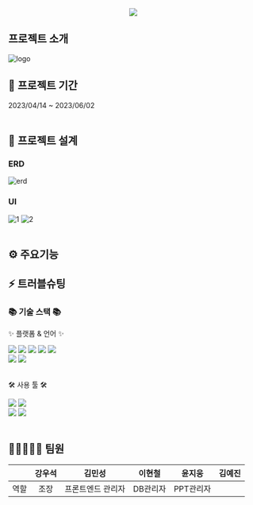 <div align=center>
	<img src="https://capsule-render.vercel.app/api?type=waving&color=auto&height=200&section=header&text=KH_UNIV&fontSize=90" />	
</div>

## 프로젝트 소개
![logo](https://github.com/hynchlee/Exodia/assets/93501719/7e687839-bd7c-4e33-86f2-40469744c7a3)


## 📅 프로젝트 기간
2023/04/14 ~ 2023/06/02
<br>
<br>
</div>

## 🧱 프로젝트 설계

### ERD
![erd](https://github.com/hynchlee/Exodia/assets/93501719/31919734-0664-4520-9317-40f890d3f34c)

### UI &nbsp; 
![1](https://github.com/hynchlee/Exodia/assets/93501719/a0ccb885-46d0-4807-b734-6f245deb050c)
![2](https://github.com/hynchlee/Exodia/assets/93501719/b7fbe522-8ab4-4d2b-8bc4-3fa01954fffd)
<br>
<br>

## ⚙ 주요기능

## ⚡ 트러블슈팅
<div align=left>
	<h3>📚 기술 스택 📚</h3>
	<p>✨ 플랫폼 & 언어 ✨</p>
</div>
<div align="left">
	<img src="https://img.shields.io/badge/Java-007396?style=flat&logo=Conda-Forge&logoColor=white" />
	<img src="https://img.shields.io/badge/HTML5-E34F26?style=flat&logo=HTML5&logoColor=white" />
	<img src="https://img.shields.io/badge/CSS3-1572B6?style=flat&logo=CSS3&logoColor=white" />
	<img src="https://img.shields.io/badge/JavaScript-F7DF1E?style=flat&logo=JavaScript&logoColor=white" />
	<img src="https://img.shields.io/badge/jQuery-0769AD?style=flat&logo=jQuery&logoColor=white" />
	<br>
	<img src="https://img.shields.io/badge/Bootstrap-7952B3?style=flat&logo=Bootstrap&logoColor=white" />
	<img src="https://img.shields.io/badge/Oracle%20SQL-F80000?style=flat&logo=Oracle&logoColor=white" />
	<br>
</div>
<br>
<div align=left>
	<p>🛠 사용 툴 🛠</p>
</div>
<div align=left>
	<img src="https://img.shields.io/badge/Eclipse%20IDE-2C2255?style=flat&logo=EclipseIDE&logoColor=white" />
	<img src="https://img.shields.io/badge/Visual%20Studio%20Code-007ACC?style=flat&logo=VisualStudioCode&logoColor=white" />
	<br>
	<img src="https://img.shields.io/badge/Tomcat-F8DC75?style=flat&logo=ApacheTomcat&logoColor=white" />
	<img src="https://img.shields.io/badge/GitHub-181717?style=flat&logo=GitHub&logoColor=white" />
  <br>
  <br>

## 🚀👩‍🚀👨‍🚀 팀원
|   | 강우석  | 김민성  | 이현철  | 윤지웅  | 김예진  | 
|:---:|:---:|:---:|:---:|:---:|:---:|
| 역할 | 조장  | 프론트엔드 관리자  | DB관리자  | PPT관리자  |

